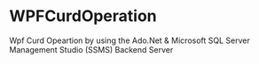 # WPFCurdOperation
Wpf Curd Opeartion by using the Ado.Net &amp; Microsoft SQL Server Management Studio (SSMS) Backend Server
